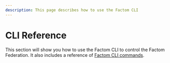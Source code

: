 ```yaml
---
description: This page describes how to use the Factom CLI
---
```


# CLI Reference

This section will show you how to use the Factom CLI to control the Factom Federation. It also includes a reference of [Factom CLI commands](factom-cli-commands.md).

